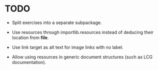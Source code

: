 # TODO

- Split exercises into a separate subpackage.

- Use resources through importlib.resources instead of deducing their location
  from __file__.

- Use link target as alt text for image links with no label.

- Allow using resources in generic document structures (such as LCG
  documentation).
